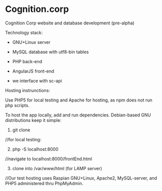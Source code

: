 # Cognition.corp
Cognition Corp website and database development (pre-alpha)

Technology stack:

- GNU+Linux server

- MySQL database with utf8-bin tables

- PHP back-end

- AngularJS front-end

- we interface with sc-api

Hosting instrunctions:

Use PHP5 for local testing and Apache for hosting, as npm does not run php scripts.

To host the app locally, add and run dependencies. Debian-based GNU distributions keep it simple:

1) git clone <repository url>

//for local testing:

2) php -S localhost:8000

//navigate to localhost:8000/frontEnd.html

3) clone into /var/www/html (for LAMP server)

//Our test hosting uses Raspian GNU+Linux, Apache2, MySQL-server, and PHP5 administered thru PhpMyAdmin.
